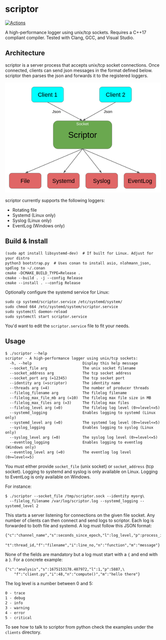# scriptor

[![Actions](https://github.com/bloomen/scriptor/actions/workflows/scriptor-tests.yml/badge.svg?branch=main)](https://github.com/bloomen/scriptor/actions/workflows/scriptor-tests.yml?query=branch%3Amain)

A high-performance logger using unix/tcp sockets.
Requires a C++17 compliant compiler.
Tested with Clang, GCC, and Visual Studio.

## Architecture

scriptor is a server process that accepts unix/tcp socket connections. Once connected, clients
can send json messages in the format defined below. scriptor then parses the json and
forwards it to the registered loggers.

![arch](https://raw.githubusercontent.com/bloomen/scriptor/main/arch.png)

scriptor currently supports the following loggers:

* Rotating file
* Systemd (Linux only)
* Syslog (Linux only)
* EventLog (Windows only)

## Build & Install

```
(sudo apt install libsystemd-dev)  # If built for Linux. Adjust for your distro
python3 bootstrap.py  # Uses conan to install asio, nlohmann_json, spdlog to ~/.conan
cmake -DCMAKE_BUILD_TYPE=Release .
cmake --build . -j --config Release
cmake --install . --config Release
```

Optionally configure the systemd service for Linux:
```
sudo cp systemd/scriptor.service /etc/systemd/system/
sudo chmod 664 /etc/systemd/system/scriptor.service
sudo systemctl daemon-reload
sudo systemctl start scriptor.service
```
You'd want to edit the `scriptor.service` file to fit your needs.

## Usage

```
$ ./scriptor --help
scriptor - A high-performance logger using unix/tcp sockets:
  -h, --help                       Display this help message
  --socket_file arg                The unix socket filename
  --socket_address arg             The tcp socket address
  --socket_port arg (=12345)       The tcp socket port
  --identity arg (=scriptor)       The identity name
  --threads arg (=4)               The number of producer threads
  --filelog_filename arg           The filelog filename
  --filelog_max_file_mb arg (=10)  The filelog max file size in MB
  --filelog_max_files arg (=3)     The filelog max files
  --filelog_level arg (=0)         The filelog log level (0>=level<=5)
  --systemd_logging                Enables logging to systemd (Linux only)
  --systemd_level arg (=0)         The systemd log level (0>=level<=5)
  --syslog_logging                 Enables logging to syslog (Linux only)
  --syslog_level arg (=0)          The syslog log level (0>=level<=5)
  --eventlog_logging               Enables logging to eventlog (Windows only)
  --eventlog_level arg (=0)        The eventlog log level (0>=level<=5)
```
You must either provide `socket_file` (unix socket) or `socket_address` (tcp socket).
Logging to systemd and syslog is only available on Linux.
Logging to EventLog is only available on Windows.

For instance:
```
$ ./scriptor --socket_file /tmp/scriptor.sock --identity myorg\
  --filelog_filename /var/log/scriptor.log --systemd_logging --systemd_level 2
```
This starts a server listening for connections on the given file socket.
Any number of clients can then connect and send logs to scriptor. Each log
is forwarded to both file and systemd. A log must follow this JSON format:
```
{"c":"channel_name","s":seconds_since_epoch,"l":log_level,"p":process_id,\
    "t":thread_id,"f":"filename","i":line_no,"n":"function","m":"message"}
```
None of the fields are mandatory but a log must start with a `{` and
end with a `}`. For a concrete example:
```
{"c":"analysis","s":1675153178.487972,"l":1,"p":5887,\
    "f":"client.py","i":48,"n":"compute()","m":"hello there"}
```
The log level is a number between 0 and 5:
```
0 - trace
1 - debug
2 - info
3 - warning
4 - error
5 - critical
```
To see how to talk to scriptor from python check the examples under the `clients` directory.
